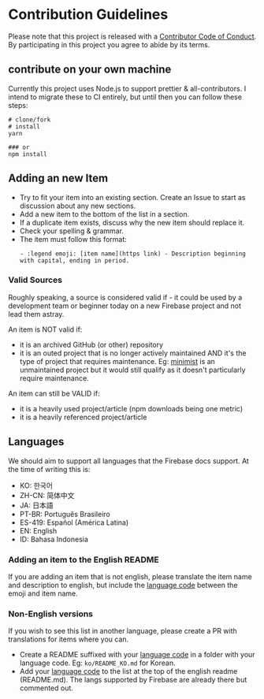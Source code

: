 # Contribution Guidelines

Please note that this project is released with a [Contributor Code of Conduct](CODE_OF_CONDUCT.md). By participating in this project you agree to abide by its terms.

## contribute on your own machine

Currently this project uses Node.js to support prettier & all-contributors. I intend to migrate these to CI entirely, but until then you can follow these steps:

```shell
# clone/fork
# install
yarn

### or
npm install
```

## Adding an new Item

- Try to fit your item into an existing section. Create an Issue to start as discussion about any new sections.
- Add a new item to the bottom of the list in a section.
- If a duplicate item exists, discuss why the new item should replace it.
- Check your spelling & grammar.
- The item must follow this format:
  ```
  - :legend emoji: [item name](https link) - Description beginning with capital, ending in period.
  ```

### Valid Sources

Roughly speaking, a source is considered valid if - it could be used by a development team or beginner today on a new Firebase project and not lead them astray.

An item is NOT valid if:

- it is an archived GitHub (or other) repository
- it is an outed project that is no longer actively maintained AND it's the type of project that requires maintenance. Eg: [minimist](https://github.com/substack/minimist) is an unmaintained project but it would still qualify as it doesn't particularly require maintenance.

An item can still be VALID if:

- it is a heavily used project/article (npm downloads being one metric)
- it is a heavily referenced project/article

## Languages

We should aim to support all languages that the Firebase docs support. At the time of writing this is:

- KO: 한국어
- ZH-CN: 简体中文
- JA: 日本語
- PT-BR: Português Brasileiro
- ES-419: Español (América Latina)
- EN: English
- ID: Bahasa Indonesia

### Adding an item to the English README

If you are adding an item that is not english, please translate the item name and description to english, but include the [language code](https://www.w3schools.com/tags/ref_language_codes.asp) between the emoji and item name.

### Non-English versions

If you wish to see this list in another language, please create a PR with translations for items where you can.

- Create a README suffixed with your [language code](https://www.w3schools.com/tags/ref_language_codes.asp) in a folder with your language code. Eg: `ko/README_KO.md` for Korean.
- Add your [language code](https://www.w3schools.com/tags/ref_language_codes.asp) to the list at the top of the english readme (README.md). The langs supported by Firebase are already there but commented out.
